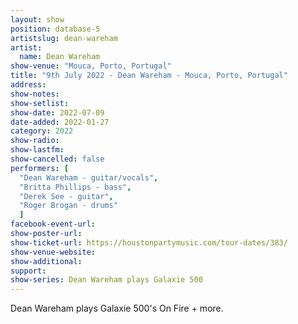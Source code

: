 ```yaml
---
layout: show
position: database-5
artistslug: dean-wareham
artist:
  name: Dean Wareham
show-venue: "Mouca, Porto, Portugal"
title: "9th July 2022 - Dean Wareham - Mouca, Porto, Portugal"
address: 
show-notes: 
show-setlist:
show-date: 2022-07-09
date-added: 2022-01-27
category: 2022
show-radio:
show-lastfm:
show-cancelled: false
performers: [
  "Dean Wareham - guitar/vocals",
  "Britta Phillips - bass",
  "Derek See - guitar",
  "Roger Brogan - drums"
  ]
facebook-event-url:
show-poster-url: 
show-ticket-url: https://houstonpartymusic.com/tour-dates/383/
show-venue-website:
show-additional:
support:
show-series: Dean Wareham plays Galaxie 500
---
```

Dean Wareham plays Galaxie 500's On Fire + more. 
